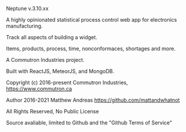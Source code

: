 Neptune v.3.10.xx

A highly opinionated statistical process control web app for electronics manufacturing.

Track all aspects of building a widget.

Items, products, process, time, nonconformaces, shortages and more.


A Commutron Industries project.

Built with ReactJS, MeteorJS, and MongoDB.

Copyright (c) 2016-present Commutron Industries, https://www.commutron.ca

Author 2016-2021 Matthew Andreas https://github.com/mattandwhatnot

All Rights Reserved, No Public License

Source avaliable, limited to Github and the "Github Terms of Service"